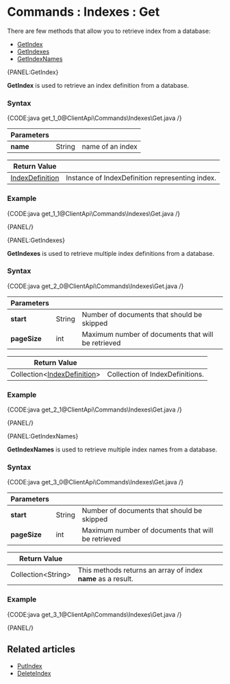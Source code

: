 # Commands : Indexes : Get

There are few methods that allow you to retrieve index from a database:   
- [GetIndex](../../../client-api/commands/indexes/get#getindex)   
- [GetIndexes](../../../client-api/commands/indexes/get#getindexes)   
- [GetIndexNames](../../../client-api/commands/indexes/get#getindexnames)   

{PANEL:GetIndex}

**GetIndex** is used to retrieve an index definition from a database.

### Syntax

{CODE:java get_1_0@ClientApi\Commands\Indexes\Get.java /}

| Parameters | | |
| ------------- | ------------- | ----- |
| **name** | String | name of an index |

| Return Value | |
| ------------- | ----- |
| [IndexDefinition](../../../glossary/indexes/index-definition) | Instance of IndexDefinition representing index. |

### Example

{CODE:java get_1_1@ClientApi\Commands\Indexes\Get.java /}

{PANEL/}

{PANEL:GetIndexes}

**GetIndexes** is used to retrieve multiple index definitions from a database.

### Syntax

{CODE:java get_2_0@ClientApi\Commands\Indexes\Get.java /}

| Parameters | | |
| ------------- | ------------- | ----- |
| **start** | String | Number of documents that should be skipped |
| **pageSize** | int | Maximum number of documents that will be retrieved  |

| Return Value | |
| ------------- | ----- |
| Collection&lt;[IndexDefinition](../../../glossary/indexes/index-definition)&gt; | Collection of IndexDefinitions. |

### Example

{CODE:java get_2_1@ClientApi\Commands\Indexes\Get.java /}

{PANEL/}

{PANEL:GetIndexNames}

**GetIndexNames** is used to retrieve multiple index names from a database.

### Syntax

{CODE:java get_3_0@ClientApi\Commands\Indexes\Get.java /}

| Parameters | | |
| ------------- | ------------- | ----- |
| **start** | String | Number of documents that should be skipped |
| **pageSize** | int | Maximum number of documents that will be retrieved |

| Return Value | |
| ------------- | ----- |
| Collection&lt;String&gt; | This methods returns an array of index **name** as a result. |

### Example

{CODE:java get_3_1@ClientApi\Commands\Indexes\Get.java /}

{PANEL/}

## Related articles

- [PutIndex](../../../client-api/commands/indexes/put)  
- [DeleteIndex](../../../client-api/commands/indexes/delete)  